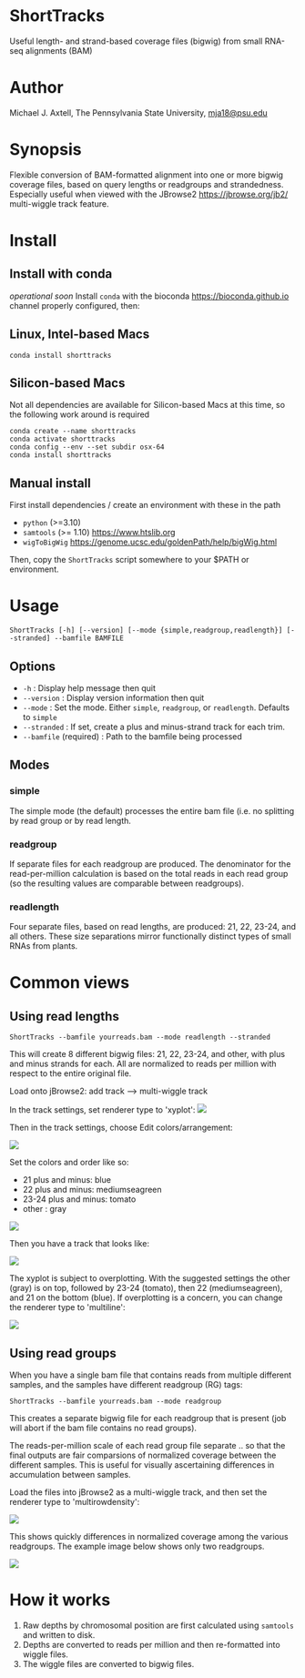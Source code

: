 # ShortTracks
Useful length- and strand-based coverage files (bigwig) from small RNA-seq alignments (BAM)

# Author
Michael J. Axtell, The Pennsylvania State University, mja18@psu.edu

# Synopsis
Flexible conversion of BAM-formatted alignment into one or more bigwig coverage files, based on query lengths or readgroups and strandedness. Especially useful when viewed with the JBrowse2 <https://jbrowse.org/jb2/> multi-wiggle track feature.

# Install
## Install with conda
*operational soon*
Install `conda` with the bioconda <https://bioconda.github.io> channel properly configured, then:

## Linux, Intel-based Macs
```
conda install shorttracks
```

## Silicon-based Macs

Not all dependencies are available for Silicon-based Macs at this time, so the following work around is required
```
conda create --name shorttracks
conda activate shorttracks
conda config --env --set subdir osx-64
conda install shorttracks
```

## Manual install
First install dependencies / create an environment with these in the path
- `python` (>=3.10)
- `samtools` (>= 1.10) <https://www.htslib.org>
- `wigToBigWig` <https://genome.ucsc.edu/goldenPath/help/bigWig.html>

Then, copy the `ShortTracks` script somewhere to your $PATH or environment.

# Usage
`ShortTracks [-h] [--version] [--mode {simple,readgroup,readlength}] [--stranded] --bamfile BAMFILE`

## Options

- `-h` : Display help message then quit
- `--version` : Display version information then quit
- `--mode` : Set the mode. Either `simple`, `readgroup`, or `readlength`. Defaults to `simple`
- `--stranded` : If set, create a plus and minus-strand track for each trim.
- `--bamfile` (required) : Path to the bamfile being processed

## Modes
### simple
The simple mode (the default) processes the entire bam file (i.e. no splitting by read group or by read length.
### readgroup
If separate files for each readgroup are produced. The denominator for the read-per-million calculation is based on the total reads in each read group (so the resulting values are comparable between readgroups).
### readlength
Four separate files, based on read lengths, are produced: 21, 22, 23-24, and all others. These size separations mirror functionally distinct types of small RNAs from plants.

# Common views
## Using read lengths


`ShortTracks --bamfile yourreads.bam --mode readlength --stranded`

This will create 8 different bigwig files: 21, 22, 23-24, and other, with plus and minus strands for each. All are normalized to reads per million with respect to the entire original file.

Load onto jBrowse2: add track --> multi-wiggle track

In the track settings, set renderer type to 'xyplot':
![](./img/xyplot.png)

Then in the track settings, choose Edit colors/arrangement:

![](./img/edit_colors_rearrangement.png)

Set the colors and order like so:
- 21 plus and minus: blue
- 22 plus and minus: mediumseagreen
- 23-24 plus and minus: tomato
- other : gray

![](./img/order_and_color.png)

Then you have a track that looks like:

![](./img/readlen_stranded_xyplot.png)

The xyplot is subject to overplotting. With the suggested settings the other (gray) is on top, followed by 23-24 (tomato), then 22 (mediumseagreen), and 21 on the bottom (blue). If overplotting is a concern, you can change the renderer type to 'multiline':

![](./img/readlength_stranded_multiline.png)

## Using read groups

When you have a single bam file that contains reads from multiple different samples, and the samples have different readgroup (RG) tags:

`ShortTracks --bamfile yourreads.bam --mode readgroup`

This creates a separate bigwig file for each readgroup that is present (job will abort if the bam file contains no read groups).

The reads-per-million scale of each read group file separate .. so that the final outputs are fair comparsions of normalized coverage between the different samples. This is useful for visually ascertaining differences in accumulation between samples.

Load the files into jBrowse2 as a multi-wiggle track, and then set the renderer type to 'multirowdensity':

![](./img/multirowdensity.png)

This shows quickly differences in normalized coverage among the various readgroups. The example image below shows only two readgroups.

![](./img/readgroup.png)


# How it works
1. Raw depths by chromosomal position are first calculated using `samtools` and written to disk.
2. Depths are converted to reads per million and then re-formatted into wiggle files.
3. The wiggle files are converted to bigwig files.



